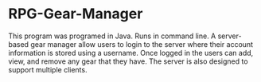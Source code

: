 # RPG-Gear-Manager
This program was programed in Java. Runs in command line. A server-based gear manager allow users to login to the server where their account information is stored using a username. Once logged in the users can add, view, and remove any gear that they have. The server is also designed to support multiple clients.

